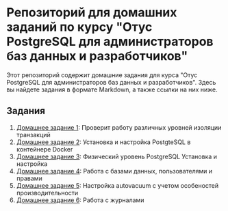 # Репозиторий для домашних заданий по курсу "Отус PostgreSQL для администраторов баз данных и разработчиков"

Этот репозиторий содержит домашние задания для курса "Отус PostgreSQL для администраторов баз данных и разработчиков". Здесь вы найдете задания в формате Markdown, а также ссылки на них ниже.

## Задания

1. [Домашнее задание 1](HomeWork/Homework_1.md): Проверит работу различных уровней изоляции транзакций
2. [Домашнее задание 2](HomeWork/Homework_2.md): Установка и настройка PostgteSQL в контейнере Docker
3. [Домашнее задание 3](HomeWork/Homework_3.md): Физический уровень PostgreSQL Установка и настройка 
4. [Домашнее задание 4](HomeWork/Homework_4.md): Работа с базами данных, пользователями и правами
5. [Домашнее задание 5](HomeWork/Homework_5.md): Настройка autovacuum с учетом особеностей производительности
5. [Домашнее задание 6](HomeWork/Homework_6.md): Работа с журналами
